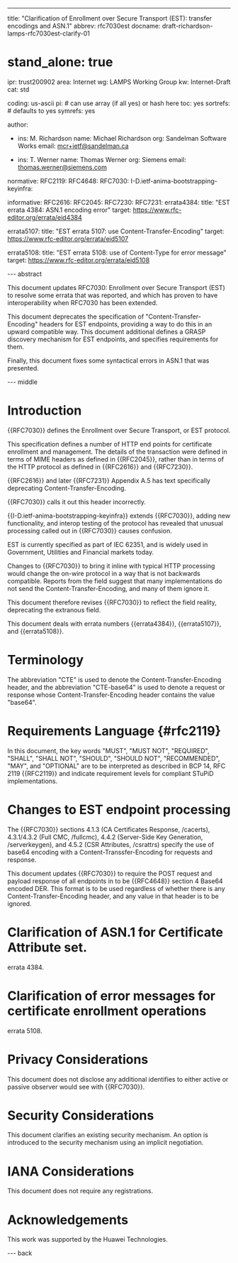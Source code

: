 ---
title: "Clarification of Enrollment over Secure Transport (EST): transfer encodings and ASN.1"
abbrev: rfc7030est
docname: draft-richardson-lamps-rfc7030est-clarify-01

# stand_alone: true

ipr: trust200902
area: Internet
wg: LAMPS Working Group
kw: Internet-Draft
cat: std

coding: us-ascii
pi:    # can use array (if all yes) or hash here
  toc: yes
  sortrefs:   # defaults to yes
  symrefs: yes

author:

- ins: M. Richardson
  name: Michael Richardson
  org: Sandelman Software Works
  email: mcr+ietf@sandelman.ca

- ins: T. Werner
  name: Thomas Werner
  org: Siemens
  email: thomas.werner@siemens.com

normative:
  RFC2119:
  RFC4648:
  RFC7030:
  I-D.ietf-anima-bootstrapping-keyinfra:

informative:
  RFC2616:
  RFC2045:
  RFC7230:
  RFC7231:
  errata4384:
    title: "EST errata 4384: ASN.1 encoding error"
    target: https://www.rfc-editor.org/errata/eid4384

  errata5107:
    title: "EST errata 5107: use Content-Transfer-Encoding"
    target: https://www.rfc-editor.org/errata/eid5107

  errata5108:
    title: "EST errata 5108: use of Content-Type for error message"
    target: https://www.rfc-editor.org/errata/eid5108


--- abstract

This document updates RFC7030: Enrollment over Secure Transport (EST) to resolve
some errata that was reported, and which has proven to have interoperability
when RFC7030 has been extended.

This document deprecates the specification of "Content-Transfer-Encoding"
headers for EST endpoints, providing a way to do this in an upward compatible
way.  This document additional defines a GRASP discovery mechanism for EST
endpoints, and specifies requirements for them.

Finally, this document fixes some syntactical errors in ASN.1 that was
presented.

--- middle

# Introduction

{{RFC7030}} defines the Enrollment over Secure Transport, or EST protocol.

This specification defines a number of HTTP end points for certificate enrollment and management.
The details of the transaction were defined in terms of MIME headers as defined in {{RFC2045}},
rather than in terms of the HTTP protocol as defined in {{RFC2616}} and {{RFC7230}}.

{{RFC2616}} and later {{RFC7231}} Appendix A.5 has text specifically
deprecating Content-Transfer-Encoding.

{{RFC7030}} calls it out this header incorrectly.

{{I-D.ietf-anima-bootstrapping-keyinfra}} extends {{RFC7030}}, adding new
functionality, and interop testing of the protocol has revealed that unusual processing
called out in {{RFC7030}} causes confusion.

EST is currently specified as part of IEC 62351, and is widely used in Government,
Utilities and Financial markets today.

Changes to {{RFC7030}} to bring it inline with typical HTTP processing would change
the on-wire protocol in a way that is not backwards compatible. Reports from the field
suggest that many implementations do not send the Content-Transfer-Encoding, and many
of them ignore it.

This document therefore revises {{RFC7030}} to reflect the field reality, deprecating
the extranous field.

This document deals with errata numbers {{errata4384}}, {{errata5107}}, and {{errata5108}}.

# Terminology

The abbreviation "CTE" is used to denote the Content-Transfer-Encoding header, and the abbreviation
"CTE-base64" is used to denote a request or response whose Content-Transfer-Encoding header contains
the value "base64".

# Requirements Language {#rfc2119}

In this document, the key words "MUST", "MUST NOT", "REQUIRED",
"SHALL", "SHALL NOT", "SHOULD", "SHOULD NOT", "RECOMMENDED", "MAY",
and "OPTIONAL" are to be interpreted as described in BCP 14, RFC 2119
{{RFC2119}} and indicate requirement levels for compliant STuPiD
implementations.

# Changes to EST endpoint processing

The {{RFC7030}} sections 4.1.3 (CA Certificates Response, /cacerts),
4.3.1/4.3.2 (Full CMC, /fullcmc), 4.4.2 (Server-Side Key Generation, /serverkeygen),
and 4.5.2 (CSR Attributes, /csrattrs) specify the use of base64 encoding with a
Content-Transsfer-Encoding for requests and response.

This document updates {{RFC7030}} to require the POST request and payload response of all
endpoints in to be {{RFC4648}} section 4 Base64 encoded DER.  This format is to be used
regardless of whether there is any Content-Transfer-Encoding header, and any value in that
header is to be ignored.

# Clarification of ASN.1 for Certificate Attribute set.

errata 4384.

# Clarification of error messages for certificate enrollment operations

errata 5108.

# Privacy Considerations

This document does not disclose any additional identifies to either active or
passive observer would see with {{RFC7030}}.

# Security Considerations

This document clarifies an existing security mechanism.  An option is
introduced to the security mechanism using an implicit negotiation.

# IANA Considerations

This document does not require any registrations.

# Acknowledgements

This work was supported by the Huawei Technologies.

--- back

